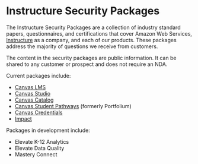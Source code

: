 # Instructure Security Packages
The Instructure Security Packages are a collection of industry standard papers, questionnaires, and certifications that cover Amazon Web Services, [Instructure](https://www.instructure.com/) as a company, and each of our products. These packages address the majority of questions we receive from customers.

The content in the security packages are public information. It can be shared to any customer or prospect and does not require an NDA.

Current packages include:
- [Canvas LMS](https://github.com/thedannywahl/instructure-security-package/archive/refs/heads/canvas-lms.zip)
- [Canvas Studio](https://github.com/thedannywahl/instructure-security-package/archive/refs/heads/canvas-studio.zip)
- [Canvas Catalog](https://github.com/thedannywahl/instructure-security-package/archive/refs/heads/canvas-catalog.zip)
- [Canvas Student Pathways](https://github.com/thedannywahl/instructure-security-package/archive/refs/heads/canvas-student-pathways.zip) (formerly Portfolium)
- [Canvas Credentials](https://github.com/thedannywahl/instructure-security-package/archive/refs/heads/canvas-credentials.zip)
- [Impact](https://github.com/thedannywahl/instructure-security-package/archive/refs/heads/impact.zip)

Packages in development include:
- Elevate K-12 Analytics
- Elevate Data Quality
- Mastery Connect

